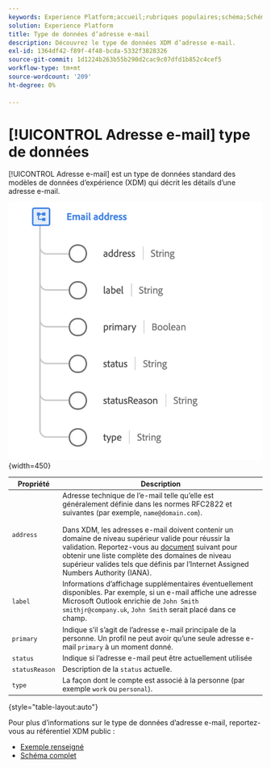 ```yaml
---
keywords: Experience Platform;accueil;rubriques populaires;schéma;Schéma;XDM;champs;schémas;Schémas;emailAddress;xdm:emailAddress;e-mail;adresse e-mail;type de données;type de données;
solution: Experience Platform
title: Type de données d’adresse e-mail
description: Découvrez le type de données XDM d’adresse e-mail.
exl-id: 1364df42-f89f-4f48-bcda-5332f3828326
source-git-commit: 1d1224b263b55b290d2cac9c07dfd1b852c4cef5
workflow-type: tm+mt
source-wordcount: '209'
ht-degree: 0%

---
```


# [!UICONTROL Adresse e-mail] type de données

[!UICONTROL Adresse e-mail] est un type de données standard des modèles de données d’expérience (XDM) qui décrit les détails d’une adresse e-mail.

![](../images/data-types/email-address.png){width=450}

| Propriété | Description |
| --- | --- |
| `address` | Adresse technique de l’e-mail telle qu’elle est généralement définie dans les normes RFC2822 et suivantes (par exemple, `name@domain.com`).<br><br>Dans XDM, les adresses e-mail doivent contenir un domaine de niveau supérieur valide pour réussir la validation. Reportez-vous au [document](https://data.iana.org/TLD/tlds-alpha-by-domain.txt) suivant pour obtenir une liste complète des domaines de niveau supérieur valides tels que définis par l’Internet Assigned Numbers Authority (IANA). |
| `label` | Informations d’affichage supplémentaires éventuellement disponibles. Par exemple, si un e-mail affiche une adresse Microsoft Outlook enrichie de `John Smith smithjr@company.uk`, `John Smith` serait placé dans ce champ. |
| `primary` | Indique s’il s’agit de l’adresse e-mail principale de la personne. Un profil ne peut avoir qu’une seule adresse e-mail `primary` à un moment donné. |
| `status` | Indique si l’adresse e-mail peut être actuellement utilisée |
| `statusReason` | Description de la `status` actuelle. |
| `type` | La façon dont le compte est associé à la personne (par exemple `work` ou `personal`). |

{style="table-layout:auto"}


Pour plus d’informations sur le type de données d’adresse e-mail, reportez-vous au référentiel XDM public :

* [ Exemple renseigné ](https://github.com/adobe/xdm/blob/master/components/datatypes/demographic/emailaddress.example.1.json)
* [Schéma complet](https://github.com/adobe/xdm/blob/master/components/datatypes/demographic/emailaddress.schema.json)
